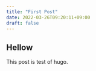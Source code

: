 ```yaml
---
title: "First Post"
date: 2022-03-26T09:20:11+09:00
draft: false 
---
```


## Hellow 
This post is test of hugo.
